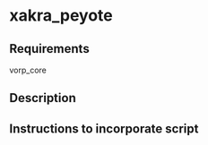 # xakra_peyote
## Requirements
vorp_core


## Description


## Instructions to incorporate script




